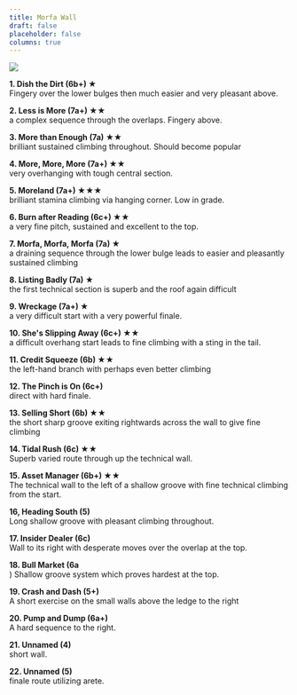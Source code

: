 ```yaml
---
title: Morfa Wall
draft: false
placeholder: false
columns: true
---
```



![](/img/south-wales/the-gower/Morfa1.jpg)

**1\. Dish the Dirt (6b+) ★**  
Fingery over the lower bulges then much easier and very pleasant above.

**2\. Less is More (7a+) ★★**  
a complex sequence through the overlaps. Fingery above.

**3\. More than Enough (7a) ★★**  
brilliant sustained climbing throughout. Should become popular

**4\. More, More, More (7a+) ★★**  
very overhanging with tough central section.

**5\. Moreland (7a+) ★★★**  
brilliant stamina climbing via hanging corner. Low in grade.

**6\. Burn after Reading (6c+) ★★**  
a very fine pitch, sustained and excellent to the top.

**7\. Morfa, Morfa, Morfa (7a) ★**  
a draining sequence through the lower bulge leads to easier and pleasantly sustained climbing

**8\. Listing Badly (7a) ★**  
the first technical section is superb and the roof again difficult

**9\. Wreckage (7a+) ★**  
a very difficult start with a very powerful finale.

**10\. She's Slipping Away (6c+) ★★**  
a difficult overhang start leads to fine climbing with a sting in the tail.

**11\. Credit Squeeze (6b) ★★**  
the left-hand branch with perhaps even better climbing

**12\. The Pinch is On (6c+)**  
direct with hard finale.

**13\. Selling Short (6b) ★★**  
the short sharp groove exiting rightwards across the wall to give fine climbing

**14\. Tidal Rush (6c) ★★**  
Superb varied route through up the technical wall.

**15\. Asset Manager (6b+) ★★**  
The technical wall to the left of a shallow groove with fine technical climbing from the start.

**16, Heading South (5)**  
Long shallow groove with pleasant climbing throughout.

**17\. Insider Dealer (6c)**  
Wall to its right with desperate moves over the overlap at the top.

**18\. Bull Market (6a**  
) Shallow groove system which proves hardest at the top.

**19\. Crash and Dash (5+)**  
A short exercise on the small walls above the ledge to the right

**20\. Pump and Dump (6a+)**  
A hard sequence to the right.

**21\. Unnamed (4)**  
short wall.

**22\. Unnamed (5)**  
finale route utilizing arete.